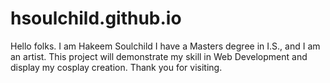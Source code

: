 # hsoulchild.github.io
Hello folks. I am Hakeem Soulchild
I have a Masters degree in I.S., and I am an artist.
This project will demonstrate my skill in Web Development and display my cosplay creation.
Thank you for visiting.
